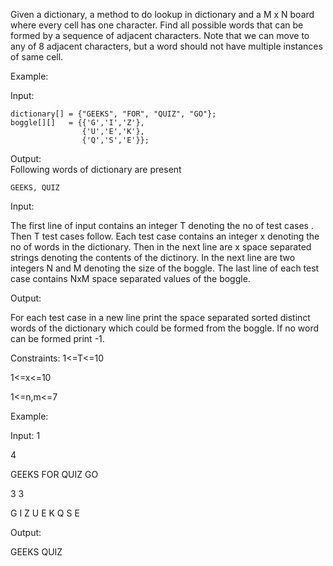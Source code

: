 Given a dictionary, a method to do lookup in dictionary and a M x N board where every cell has one character. Find all possible words that can be formed by a sequence of adjacent characters. Note that we can move to any of 8 adjacent characters, but a word should not have multiple instances of same cell.

Example:

Input: 
```
dictionary[] = {"GEEKS", "FOR", "QUIZ", "GO"};
boggle[][]   = {{'G','I','Z'},
                {'U','E','K'},
                {'Q','S','E'}};

```
Output:  
Following words of dictionary are present
```         
GEEKS, QUIZ
```

Input:

The first line of input contains an integer T denoting the no of test cases . Then T test cases follow. Each test case contains an integer x denoting the no of words in the dictionary. Then in the next line are x space separated strings denoting the contents of the dictinory. In the next line are two integers N and M denoting the size of the boggle. The last line of each test case contains NxM space separated values of the boggle.

Output:

For each test case in a new line print the space separated sorted distinct words of the dictionary which could be formed from the boggle. If no word can be formed print -1.

Constraints:
1<=T<=10

1<=x<=10

1<=n,m<=7

Example:

Input:
1

4

GEEKS FOR QUIZ GO

3 3

G I Z U E K Q S E

Output:

GEEKS QUIZ
